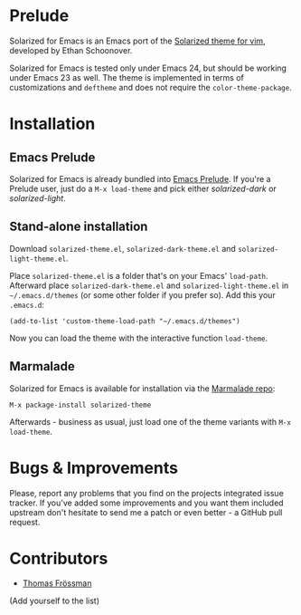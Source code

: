 # Prelude

Solarized for Emacs is an Emacs port of the [Solarized theme for vim](http://ethanschoonover.com/solarized),
developed by Ethan Schoonover.

Solarized for Emacs is tested only under Emacs 24, but should be
working under Emacs 23 as well. The theme is implemented in terms of
customizations and `deftheme` and does not require the
`color-theme-package`.

# Installation

## Emacs Prelude

Solarized for Emacs is already bundled into
[Emacs Prelude](https://github.com/bbatsov/emacs-prelude). If you're a
Prelude user, just do a `M-x load-theme` and pick either
_solarized-dark_ or _solarized-light_.

## Stand-alone installation

Download `solarized-theme.el`, `solarized-dark-theme.el` and
`solarized-light-theme.el`.

Place `solarized-theme.el` is a folder that's on your Emacs' `load-path`.
Afterward place `solarized-dark-theme.el` and
`solarized-light-theme.el` in `~/.emacs.d/themes` (or some other
folder if you prefer so). Add this your
`.emacs.d`:

`(add-to-list 'custom-theme-load-path "~/.emacs.d/themes")`

Now you can load the theme with the interactive function `load-theme`.

## Marmalade

Solarized for Emacs is available for installation via the [Marmalade
repo](http://marmalade-repo.org/):

`M-x package-install solarized-theme`

Afterwards - business as usual, just load one of the theme variants
with `M-x load-theme`. 

# Bugs & Improvements

Please, report any problems that you find on the projects integrated
issue tracker. If you've added some improvements and you want them
included upstream don't hesitate to send me a patch or even better - a
GitHub pull request.

# Contributors

- [Thomas Frössman](http://t.jossystem.se)

(Add yourself to the list)
